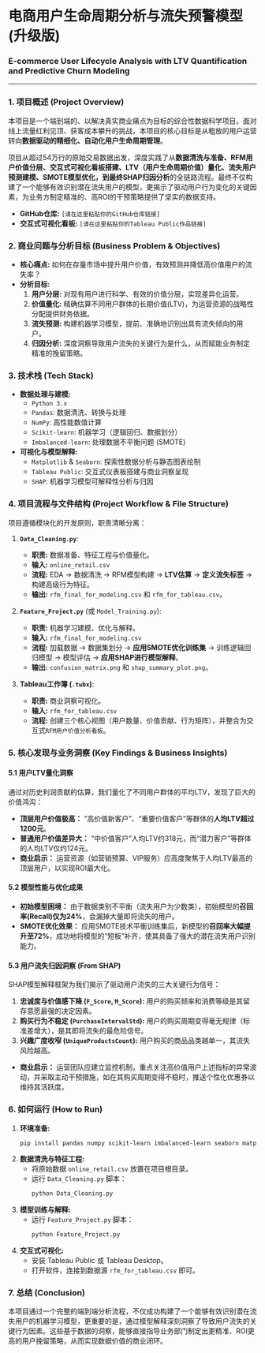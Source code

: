 # 电商用户生命周期分析与流失预警模型 (升级版)
### E-commerce User Lifecycle Analysis with LTV Quantification and Predictive Churn Modeling

---

### 1. 项目概述 (Project Overview)

本项目是一个端到端的、以解决真实商业痛点为目标的综合性数据科学项目。面对线上流量红利见顶、获客成本攀升的挑战，本项目的核心目标是从粗放的用户运营转向**数据驱动的精细化、自动化用户生命周期管理**。

项目从超过54万行的原始交易数据出发，深度实践了从**数据清洗与准备、RFM用户价值分层、交互式可视化看板搭建、LTV（用户生命周期价值）量化、流失用户预测建模、SMOTE模型优化，到最终SHAP归因分析**的全链路流程。最终不仅构建了一个能够有效识别潜在流失用户的模型，更揭示了驱动用户行为变化的关键因素，为业务方制定精准的、高ROI的干预策略提供了坚实的数据支持。

* **GitHub仓库:** `[请在这里粘贴你的GitHub仓库链接]`
* **交互式可视化看板:** `[请在这里粘贴你的Tableau Public作品链接]`

### 2. 商业问题与分析目标 (Business Problem & Objectives)

* **核心痛点:** 如何在存量市场中提升用户价值，有效预测并降低高价值用户的流失率？
* **分析目标:**
    1.  **用户分层:** 对现有用户进行科学、有效的价值分层，实现差异化运营。
    2.  **价值量化:** 精确估算不同用户群体的长期价值(LTV)，为运营资源的战略性分配提供财务依据。
    3.  **流失预测:** 构建机器学习模型，提前、准确地识别出具有流失倾向的用户。
    4.  **归因分析:** 深度洞察导致用户流失的关键行为是什么，从而赋能业务制定精准的挽留策略。

### 3. 技术栈 (Tech Stack)

* **数据处理与建模:**
    * `Python 3.x`
    * `Pandas`: 数据清洗、转换与处理
    * `NumPy`: 高性能数值计算
    * `Scikit-learn`: 机器学习（逻辑回归、数据划分）
    * `Imbalanced-learn`: 处理数据不平衡问题 (SMOTE)
* **可视化与模型解释:**
    * `Matplotlib` & `Seaborn`: 探索性数据分析与静态图表绘制
    * `Tableau Public`: 交互式仪表板搭建与商业洞察呈现
    * `SHAP`: 机器学习模型可解释性分析与归因

### 4. 项目流程与文件结构 (Project Workflow & File Structure)

项目遵循模块化的开发原则，职责清晰分离：

1.  **`Data_Cleaning.py`**:
    * **职责:** 数据准备、特征工程与价值量化。
    * **输入:** `online_retail.csv`
    * **流程:** EDA -> 数据清洗 -> RFM模型构建 -> **LTV估算** -> **定义流失标签** -> 构建高级行为特征。
    * **输出:** `rfm_final_for_modeling.csv` 和 `rfm_for_tableau.csv`。

2.  **`Feature_Project.py`** (或 `Model_Training.py`):
    * **职责:** 机器学习建模、优化与解释。
    * **输入:** `rfm_final_for_modeling.csv`
    * **流程:** 加载数据 -> 数据集划分 -> **应用SMOTE优化训练集** -> 训练逻辑回归模型 -> 模型评估 -> **应用SHAP进行模型解释**。
    * **输出:** `confusion_matrix.png` 和 `shap_summary_plot.png`。

3.  **Tableau工作簿 (`.twbx`)**:
    * **职责:** 商业洞察可视化。
    * **输入:** `rfm_for_tableau.csv`
    * **流程:** 创建三个核心视图（用户数量、价值贡献、行为矩阵），并整合为交互式`RFM用户价值分析看板`。

### 5. 核心发现与业务洞察 (Key Findings & Business Insights)

#### 5.1 用户LTV量化洞察
通过对历史利润贡献的估算，我们量化了不同用户群体的平均LTV，发现了巨大的价值鸿沟：
* **顶层用户价值极高：** “高价值新客户”、“重要价值客户”等群体的**人均LTV超过1200元**。
* **普通用户价值差异大：** “中价值客户”人均LTV约318元，而“潜力客户”等群体的人均LTV仅约124元。
* **商业启示：** 运营资源（如营销预算、VIP服务）应高度聚焦于人均LTV最高的顶层用户，以实现ROI最大化。

#### 5.2 模型性能与优化成果
* **初始模型困境：** 由于数据类别不平衡（流失用户为少数类），初始模型的**召回率(Recall)仅为24%**，会漏掉大量即将流失的用户。
* **SMOTE优化效果：** 应用SMOTE技术平衡训练集后，新模型的**召回率大幅提升至72%**，成功地将模型的“短板”补齐，使其具备了强大的潜在流失用户识别能力。

#### 5.3 用户流失归因洞察 (From SHAP)
SHAP模型解释框架为我们揭示了驱动用户流失的三大关键行为信号：
1.  **忠诚度与价值感下降 (`F_Score`, `M_Score`):** 用户的购买频率和消费等级是其留存意愿最强的决定因素。
2.  **购买行为不稳定 (`PurchaseIntervalStd`):** 用户的购买周期变得毫无规律（标准差增大），是其即将流失的最危险信号。
3.  **兴趣广度收窄 (`UniqueProductsCount`):** 用户购买的商品品类越单一，其流失风险越高。
* **商业启示：** 运营团队应建立监控机制，重点关注高价值用户上述指标的异常波动，并采取主动干预措施，如在其购买周期变得不稳时，推送个性化优惠券以维持其活跃度。

### 6. 如何运行 (How to Run)

1.  **环境准备:**
    ```bash
    pip install pandas numpy scikit-learn imbalanced-learn seaborn matplotlib shap
    ```
2.  **数据清洗与特征工程:**
    * 将原始数据 `online_retail.csv` 放置在项目根目录。
    * 运行 `Data_Cleaning.py` 脚本：
        ```bash
        python Data_Cleaning.py
        ```
3.  **模型训练与解释:**
    * 运行 `Feature_Project.py` 脚本：
        ```bash
        python Feature_Project.py
        ```
4.  **交互式可视化:**
    * 安装 Tableau Public 或 Tableau Desktop。
    * 打开软件，连接到数据源 `rfm_for_tableau.csv` 即可。

### 7. 总结 (Conclusion)

本项目通过一个完整的端到端分析流程，不仅成功构建了一个能够有效识别潜在流失用户的机器学习模型，更重要的是，通过模型解释深刻洞察了导致用户流失的关键行为因素。这些基于数据的洞察，能够直接指导业务部门制定出更精准、ROI更高的用户挽留策略，从而实现数据价值的商业闭环。
